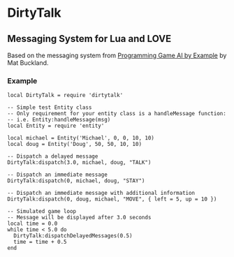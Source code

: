 # DirtyTalk

## Messaging System for Lua and LOVE

Based on the messaging system from [Programming Game AI by Example](http://www.ai-junkie.com/books/toc_pgaibe.html) by Mat Buckland.

### Example

    local DirtyTalk = require 'dirtytalk'

    -- Simple test Entity class
    -- Only requirement for your entity class is a handleMessage function:
    -- i.e. Entity:handleMessage(msg)
    local Entity = require 'entity'

    local michael = Entity('Michael', 0, 0, 10, 10)
    local doug = Entity('Doug', 50, 50, 10, 10)

    -- Dispatch a delayed message
    DirtyTalk:dispatch(3.0, michael, doug, "TALK")

    -- Dispatch an immediate message
    DirtyTalk:dispatch(0, michael, doug, "STAY")

    -- Dispatch an immediate message with additional information
    DirtyTalk:dispatch(0, doug, michael, "MOVE", { left = 5, up = 10 })

    -- Simulated game loop
    -- Message will be displayed after 3.0 seconds
    local time = 0.0
    while time < 5.0 do
      DirtyTalk:dispatchDelayedMessages(0.5)
      time = time + 0.5
    end

